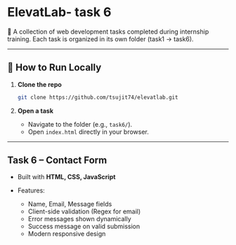 

# ElevatLab- task 6

📌 A collection of web development tasks completed during internship training.
Each task is organized in its own folder (task1 → task6).

---


## 🚀 How to Run Locally

1. **Clone the repo**

   ```bash
   git clone https://github.com/tsujit74/elevatlab.git
   ```

2. **Open a task**

   * Navigate to the folder (e.g., `task6/`).
   * Open `index.html` directly in your browser.

---

##  Task 6 – Contact Form

* Built with **HTML, CSS, JavaScript**
* Features:

  * Name, Email, Message fields
  * Client-side validation (Regex for email)
  * Error messages shown dynamically
  * Success message on valid submission
  * Modern responsive design
